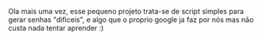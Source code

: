 Ola mais uma vez, esse pequeno projeto trata-se de script simples para gerar senhas "dificeis", e algo que o proprio google ja faz por nós mas não custa nada tentar aprender :)
